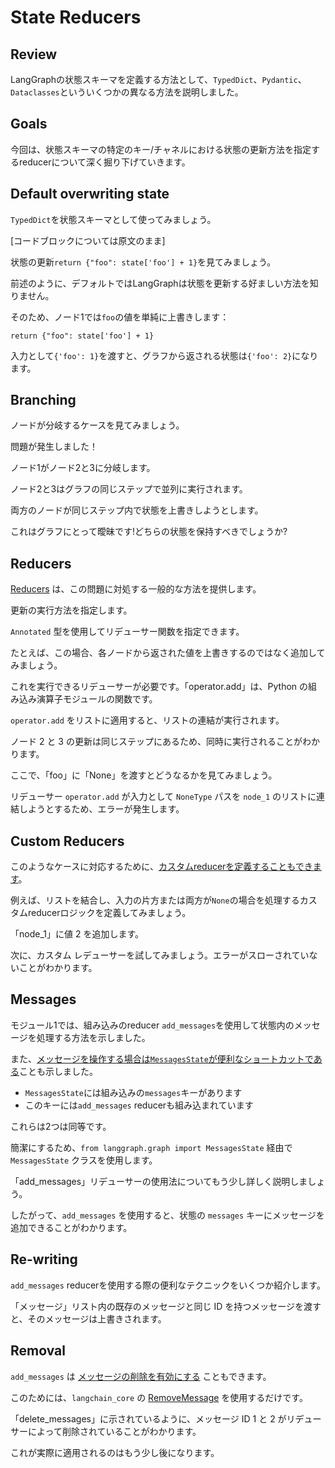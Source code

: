 # State Reducers

## Review

LangGraphの状態スキーマを定義する方法として、`TypedDict`、`Pydantic`、`Dataclasses`といういくつかの異なる方法を説明しました。

## Goals

今回は、状態スキーマの特定のキー/チャネルにおける状態の更新方法を指定するreducerについて深く掘り下げていきます。

## Default overwriting state

`TypedDict`を状態スキーマとして使ってみましょう。

[コードブロックについては原文のまま]

状態の更新`return {"foo": state['foo'] + 1}`を見てみましょう。

前述のように、デフォルトではLangGraphは状態を更新する好ましい方法を知りません。

そのため、ノード1では`foo`の値を単純に上書きします：

```
return {"foo": state['foo'] + 1}
``` 

入力として`{'foo': 1}`を渡すと、グラフから返される状態は`{'foo': 2}`になります。

## Branching

ノードが分岐するケースを見てみましょう。

問題が発生しました！

ノード1がノード2と3に分岐します。

ノード2と3はグラフの同じステップで並列に実行されます。

両方のノードが同じステップ内で状態を上書きしようとします。

これはグラフにとって曖昧です!どちらの状態を保持すべきでしょうか?


## Reducers

[Reducers](https://langchain-ai.github.io/langgraph/concepts/low_level/#reducers) は、この問題に対処する一般的な方法を提供します。

更新の実行方法を指定します。

`Annotated` 型を使用してリデューサー関数を指定できます。 

たとえば、この場合、各ノードから返された値を上書きするのではなく追加してみましょう。

これを実行できるリデューサーが必要です。「operator.add」は、Python の組み込み演算子モジュールの関数です。

`operator.add` をリストに適用すると、リストの連結が実行されます。

ノード 2 と 3 の更新は同じステップにあるため、同時に実行されることがわかります。

ここで、「foo」に「None」を渡すとどうなるかを見てみましょう。

リデューサー `operator.add` が入力として `NoneType` パスを `node_1` のリストに連結しようとするため、エラーが発生します。

## Custom Reducers 

このようなケースに対応するために、[カスタムreducerを定義することもできます](https://langchain-ai.github.io/langgraph/how-tos/subgraph/#custom-reducer-functions-to-manage-state)。

例えば、リストを結合し、入力の片方または両方が`None`の場合を処理するカスタムreducerロジックを定義してみましょう。

「node_1」に値 2 を追加します。

次に、カスタム レデューサーを試してみましょう。エラーがスローされていないことがわかります。

## Messages

モジュール1では、組み込みのreducer `add_messages`を使用して状態内のメッセージを処理する方法を示しました。

また、[メッセージを操作する場合は`MessagesState`が便利なショートカットである](https://langchain-ai.github.io/langgraph/concepts/low_level/#messagesstate)ことも示しました。

* `MessagesState`には組み込みの`messages`キーがあります
* このキーには`add_messages` reducerも組み込まれています

これらは2つは同等です。

簡潔にするため、`from langgraph.graph import MessagesState` 経由で `MessagesState` クラスを使用します。

「add_messages」リデューサーの使用法についてもう少し詳しく説明しましょう。

したがって、`add_messages` を使用すると、状態の `messages` キーにメッセージを追加できることがわかります。

## Re-writing

`add_messages` reducerを使用する際の便利なテクニックをいくつか紹介します。

「メッセージ」リスト内の既存のメッセージと同じ ID を持つメッセージを渡すと、そのメッセージは上書きされます。

## Removal

`add_messages` は [メッセージの削除を有効にする](https://langchain-ai.github.io/langgraph/how-tos/memory/delete-messages/) こともできます。 

このためには、`langchain_core` の [RemoveMessage](https://api.python.langchain.com/en/latest/messages/langchain_core.messages.modifier.RemoveMessage.html) を使用するだけです。

「delete_messages」に示されているように、メッセージ ID 1 と 2 がリデューサーによって削除されていることがわかります。

これが実際に適用されるのはもう少し後になります。

